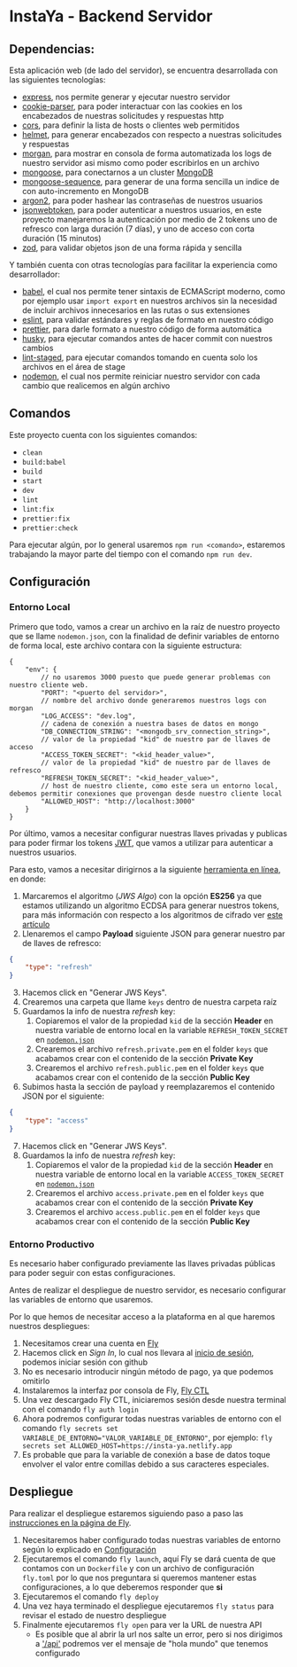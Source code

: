 # InstaYa - Backend Servidor 

## Dependencias:

Esta aplicación web (de lado del servidor), se encuentra desarrollada con las siguientes tecnologías:

- [express](https://www.npmjs.com/package/express), nos permite generar y ejecutar nuestro servidor
- [cookie-parser](https://www.npmjs.com/package/cookie-parser), para poder interactuar con las cookies en los encabezados de nuestras solicitudes y respuestas http
- [cors](https://www.npmjs.com/package/cors), para definir la lista de hosts o clientes web permitidos
- [helmet](https://www.npmjs.com/package/helmet), para generar encabezados con respecto a nuestras solicitudes y respuestas
- [morgan](https://www.npmjs.com/package/morgan), para mostrar en consola de forma automatizada los logs de nuestro servidor asi mismo como poder escribirlos en un archivo
- [mongoose](https://www.npmjs.com/package/mongoose), para conectarnos a un cluster [MongoDB](https://www.mongodb.com/)
- [mongoose-sequence](https://www.npmjs.com/package/mongoose-sequence), para generar de una forma sencilla un indice de con auto-incremento en MongoDB
- [argon2](https://www.npmjs.com/package/argon2), para poder hashear las contraseñas de nuestros usuarios
- [jsonwebtoken](https://www.npmjs.com/package/jsonwebtoken), para poder autenticar a nuestros usuarios, en este proyecto manejaremos la autenticación por medio de 2 tokens uno de refresco con larga duración (7 días), y uno de acceso con corta duración (15 minutos)
- [zod](https://www.npmjs.com/package/zod), para validar objetos json de una forma rápida y sencilla

Y también cuenta con otras tecnologías para facilitar la experiencia como desarrollador:

- [babel](https://www.npmjs.com/package/babel), el cual nos permite tener sintaxis de ECMAScript moderno, como por ejemplo usar `import export` en nuestros archivos sin la necesidad de incluir archivos innecesarios en las rutas o sus extensiones
- [eslint](https://www.npmjs.com/package/eslint), para validar estándares y reglas de formato en nuestro código
- [prettier](https://www.npmjs.com/package/prettier), para darle formato a nuestro código de forma automática
- [husky](https://www.npmjs.com/package/husky), para ejecutar comandos antes de hacer commit con nuestros cambios
- [lint-staged](https://www.npmjs.com/package/lint-staged), para ejecutar comandos tomando en cuenta solo los archivos en el área de stage
- [nodemon](https://www.npmjs.com/package/nodemon), el cual nos permite reiniciar nuestro servidor con cada cambio que realicemos en algún archivo

## Comandos

Este proyecto cuenta con los siguientes comandos:

- `clean`
- `build:babel`
- `build`
- `start`
- `dev`
- `lint`
- `lint:fix`
- `prettier:fix`
- `prettier:check`

Para ejecutar algún, por lo general usaremos `npm run <comando>`, estaremos trabajando la mayor parte del tiempo con el comando `npm run dev`.

## Configuración

### Entorno Local

Primero que todo, vamos a crear un archivo en la raíz de nuestro proyecto que se llame `nodemon.json`, con la finalidad de definir variables de entorno de forma local, este archivo contara con la siguiente estructura:

```jsonc
{
	"env": {
		// no usaremos 3000 puesto que puede generar problemas con nuestro cliente web.
		"PORT": "<puerto del servidor>",
		// nombre del archivo donde generaremos nuestros logs con morgan
		"LOG_ACCESS": "dev.log",
		// cadena de conexión a nuestra bases de datos en mongo
		"DB_CONNECTION_STRING": "<mongodb_srv_connection_string>",
		// valor de la propiedad "kid" de nuestro par de llaves de acceso
		"ACCESS_TOKEN_SECRET": "<kid_header_value>",
		// valor de la propiedad "kid" de nuestro par de llaves de refresco
		"REFRESH_TOKEN_SECRET": "<kid_header_value>",
		// host de nuestro cliente, como este sera un entorno local, debemos permitir conexiones que provengan desde nuestro cliente local
		"ALLOWED_HOST": "http://localhost:3000"
	}
}
```

Por último, vamos a necesitar configurar nuestras llaves privadas y publicas para poder firmar los tokens [JWT](https://jwt.io/), que vamos a utilizar para autenticar a nuestros usuarios.

Para esto, vamos a necesitar dirigirnos a la siguiente [herramienta en línea](https://8gwifi.org/jwsgen.jsp), en donde:

1. Marcaremos el algoritmo (_JWS Algo_) con la opción **ES256** ya que estamos utilizando un algoritmo ECDSA para generar nuestros tokens, para más información con respecto a los algoritmos de cifrado ver [este artículo](https://auth0.com/blog/json-web-token-signing-algorithms-overview/#RSA-and-ECDSA-algorithms)
2. Llenaremos el campo **Payload** siguiente JSON para generar nuestro par de llaves de refresco:

```json
{
	"type": "refresh"
}
```

3. Hacemos click en "Generar JWS Keys".
4. Crearemos una carpeta que llame `keys` dentro de nuestra carpeta raíz
5. Guardamos la info de nuestra _refresh_ key:
   1. Copiaremos el valor de la propiedad `kid` de la sección **Header** en nuestra variable de entorno local en la variable `REFRESH_TOKEN_SECRET` en [`nodemon.json`](#entorno-local)
   2. Crearemos el archivo `refresh.private.pem` en el folder `keys` que acabamos crear con el contenido de la sección **Private Key**
   3. Crearemos el archivo `refresh.public.pem` en el folder `keys` que acabamos crear con el contenido de la sección **Public Key**
6. Subimos hasta la sección de payload y reemplazaremos el contenido JSON por el siguiente:

```json
{
	"type": "access"
}
```

7. Hacemos click en "Generar JWS Keys".
8. Guardamos la info de nuestra _refresh_ key:
   1. Copiaremos el valor de la propiedad `kid` de la sección **Header** en nuestra variable de entorno local en la variable `ACCESS_TOKEN_SECRET` en [`nodemon.json`](#entorno-local)
   2. Crearemos el archivo `access.private.pem` en el folder `keys` que acabamos crear con el contenido de la sección **Private Key**
   3. Crearemos el archivo `access.public.pem` en el folder `keys` que acabamos crear con el contenido de la sección **Public Key**

### Entorno Productivo

Es necesario haber configurado previamente las llaves privadas públicas para poder seguir con estas configuraciones.

Antes de realizar el despliegue de nuestro servidor, es necesario configurar las variables de entorno que usaremos.

Por lo que hemos de necesitar acceso a la plataforma en al que haremos nuestros despliegues:

1. Necesitamos crear una cuenta en [Fly](fly.io)
2. Hacemos click en _Sign In_, lo cual nos llevara al [inicio de sesión](https://fly.io/app/sign-in), podemos iniciar sesión con github
3. No es necesario introducir ningún método de pago, ya que podemos omitirlo
4. Instalaremos la interfaz por consola de Fly, [Fly CTL](https://fly.io/docs/hands-on/install-flyctl/)
5. Una vez descargado Fly CTL, iniciaremos sesión desde nuestra terminal con el comando `fly auth login`
6. Ahora podremos configurar todas nuestras variables de entorno con el comando `fly secrets set VARIABLE_DE_ENTORNO="VALOR_VARIABLE_DE_ENTORNO"`, por ejemplo: `fly secrets set ALLOWED_HOST=https://insta-ya.netlify.app`
7. Es probable que para la variable de conexión a base de datos toque envolver el valor entre comillas debido a sus caracteres especiales.

## Despliegue

Para realizar el despliegue estaremos siguiendo paso a paso las [instrucciones en la página de Fly](https://fly.io/docs/languages-and-frameworks/node/#launch-the-app-on-fly).

1. Necesitaremos haber configurado todas nuestras variables de entorno según lo explicado en [Configuración](#entorno-productivo)
2. Ejecutaremos el comando `fly launch`, aquí Fly se dará cuenta de que contamos con un `Dockerfile` y con un archivo de configuración `fly.toml` por lo que nos preguntara si queremos mantener estas configuraciones, a lo que deberemos responder que **si**
3. Ejecutaremos el comando `fly deploy`
4. Una vez haya terminado el despliegue ejecutaremos `fly status` para revisar el estado de nuestro despliegue
5. Finalmente ejecutaremos `fly open` para ver la URL de nuestra API
   - Es posible que al abrir la url nos salte un error, pero si nos dirigimos a ['/api'](https://insta-ya-server.fly.dev/api) podremos ver el mensaje de "hola mundo" que tenemos configurado
